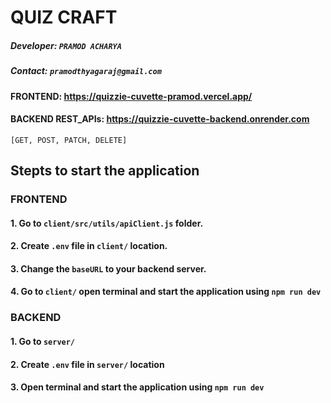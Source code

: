 # QUIZ CRAFT

##### Developer: `PRAMOD ACHARYA`

##### Contact: `pramodthyagaraj@gmail.com`

#### FRONTEND: https://quizzie-cuvette-pramod.vercel.app/

#### BACKEND REST_APIs: https://quizzie-cuvette-backend.onrender.com

`[GET, POST, PATCH, DELETE]`

## Stepts to start the application

### FRONTEND

#### 1. Go to `client/src/utils/apiClient.js` folder.

#### 2. Create `.env` file in `client/` location.

#### 3. Change the `baseURL` to your backend server.

#### 4. Go to `client/` open terminal and start the application using `npm run dev`

### BACKEND

#### 1. Go to `server/`

#### 2. Create `.env` file in `server/` location

#### 3. Open terminal and start the application using `npm run dev`
